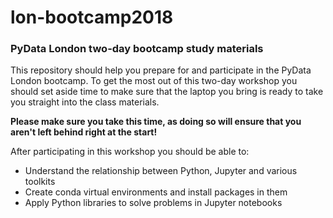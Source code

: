 # lon-bootcamp2018

### PyData London two-day bootcamp study materials

This repository should help you prepare for and participate in the
PyData London bootcamp. To get the most out of this two-day workshop
you should set aside time to make sure that the laptop you bring
is ready to take you straight into the class materials.

**Please make sure you take this time, as doing so will ensure that you
aren't left behind right at the start!**

After participating in this workshop you should be able to:

* Understand the relationship between Python, Jupyter and various toolkits
* Create conda virtual environments and install packages in them
* Apply Python libraries to solve problems in Jupyter notebooks
